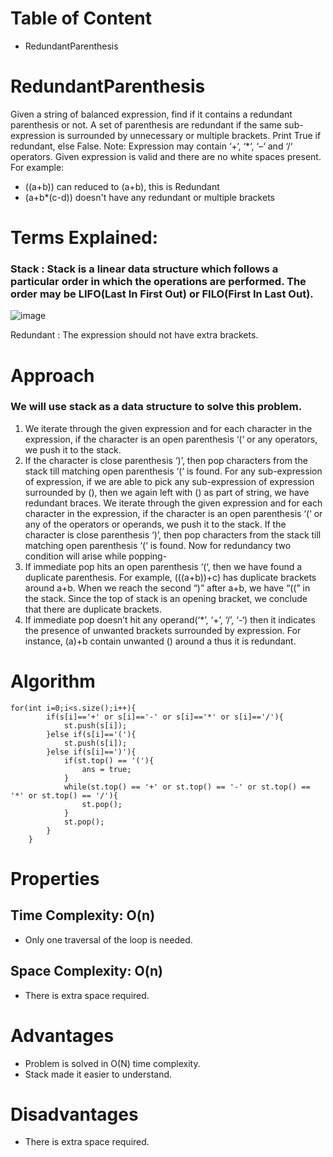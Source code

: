 # Table of Content
- RedundantParenthesis


# RedundantParenthesis
Given a string of balanced expression, find if it contains a redundant parenthesis or not. A set of parenthesis are redundant if the same sub-expression is surrounded by unnecessary or multiple brackets. Print True if redundant, else False.
Note: Expression may contain ‘+‘, ‘*‘, ‘–‘ and ‘/‘ operators. Given expression is valid and there are no white spaces present.
For example:
- ((a+b)) can reduced to (a+b), this is Redundant
- (a+b*(c-d)) doesn't have any redundant or multiple
brackets


# Terms Explained:
### Stack : Stack is a linear data structure which follows a particular order in which the operations are performed. The order may be LIFO(Last In First Out) or FILO(First In Last Out).
![image](https://media.geeksforgeeks.org/wp-content/cdn-uploads/gq/2013/03/stack.png)

Redundant : The expression should not have extra brackets.


# Approach
### We will use stack as a data structure to solve this problem.
1. We iterate through the given expression and for each character in the expression, if the character is an open parenthesis ‘(‘ or any operators, we push it to the stack.
2. If the character is close parenthesis ‘)’, then pop characters from the stack till matching open parenthesis ‘(‘ is found. 
For any sub-expression of expression, if we are able to pick any sub-expression of expression surrounded by (), then we again left with () as part of string, we have redundant braces. 
We iterate through the given expression and for each character in the expression, if the character is an open parenthesis ‘(‘ or any of the operators or operands, we push it to the stack. If the character is close parenthesis ‘)’, then pop characters from the stack till matching open parenthesis ‘(‘ is found. 
Now for redundancy two condition will arise while popping- 
1. If immediate pop hits an open parenthesis ‘(‘, then we have found a duplicate parenthesis. For example, (((a+b))+c) has duplicate brackets around a+b. When we reach the second “)” after a+b, we have “((” in the stack. Since the top of stack is an opening bracket, we conclude that there are duplicate brackets. 
2. If immediate pop doesn’t hit any operand(‘*’, ‘+’, ‘/’, ‘-‘) then it indicates the presence of unwanted brackets surrounded by expression. For instance, (a)+b contain unwanted () around a thus it is redundant. 


# Algorithm
```
for(int i=0;i<s.size();i++){
        if(s[i]=='+' or s[i]=='-' or s[i]=='*' or s[i]=='/'){
            st.push(s[i]);
        }else if(s[i]=='('){
            st.push(s[i]);
        }else if(s[i]==')'){
            if(st.top() == '('){
                ans = true;
            }
            while(st.top() == '+' or st.top() == '-' or st.top() == '*' or st.top() == '/'){
                st.pop();
            }
            st.pop();
        }
    }
```


# Properties
## Time Complexity: O(n)
- Only one traversal of the loop is needed.
## Space Complexity: O(n)
- There is extra space required.


# Advantages
- Problem is solved in O(N) time complexity.
- Stack made it easier to understand.


# Disadvantages
- There is extra space required.
